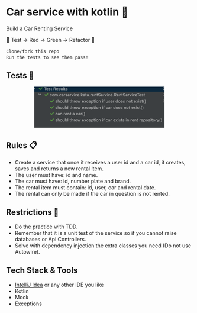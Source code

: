# Car service with kotlin 🚙

Build a Car Renting Service

🚥 Test → Red → Green → Refactor 🔁

```
Clone/fork this repo
Run the tests to see them pass!
```

## Tests 🚦

<p align="center">
<img src="./src/test-car.png" width=70%>
</p>

## Rules 📋

- Create a service that once it receives a user id and a car id, it creates, saves and returns a new rental item.
- The user must have: id and name.
- The car must have: id, number plate and brand.
- The rental item must contain: id, user, car and rental date.
- The rental can only be made if the car in question is not rented.

## Restrictions 🚨

- Do the practice with TDD.
- Remember that it is a unit test of the service so if you cannot raise databases or Api Controllers.
- Solve with dependency injection the extra classes you need (Do not use Autowire).

## Tech Stack & Tools

- [IntelliJ Idea](https://www.jetbrains.com/idea/) or any other IDE you like
- Kotlin
- Mock
- Exceptions
